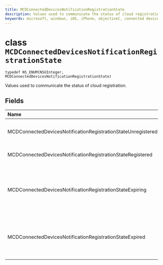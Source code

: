 ```yaml
---
title: MCDConnectedDevicesNotificationRegistrationState
description: Values used to communicate the status of cloud registration.
keywords: microsoft, windows, iOS, iPhone, objectiveC, connected devices, Project Rome
---
```


# class `MCDConnectedDevicesNotificationRegistrationState` 

```
typedef NS_ENUM(NSUInteger, MCDConnectedDevicesNotificationRegistrationState)
```  
Values used to communicate the status of cloud registration.

## Fields

| Name                              |   Value     | Description |
|:----------------------------------|:------|:-------------------------------|
| MCDConnectedDevicesNotificationRegistrationStateUnregistered | 0 | Registration has never been started.
| MCDConnectedDevicesNotificationRegistrationStateRegistered | 1 | Registration has finished. |
| MCDConnectedDevicesNotificationRegistrationStateExpiring | 2 | Registration is about to expire and so the app should perform registration again. |
| MCDConnectedDevicesNotificationRegistrationStateExpired | 3 | Registration has expired and so the app must perform registration again. |
